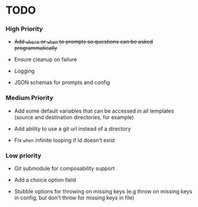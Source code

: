 # TODO

### High Priority

- ~~Add `where` or `when` to prompts so questions can be asked programmatically~~

- Ensure cleanup on failure

- Logging

- JSON schemas for prompts and config

### Medium Priority

- Add some default variables that can be accessed in all templates (source and destination directories, for example)

- Add ability to use a git url instead of a directory

- Fix `when` infinite looping if Id doesn't exist


### Low priority

- Git submodule for composability support

- Add a choice option field

- Stubble options for throwing on missing keys (e.g throw on missing keys in config, but don't throw for missing keys in file)
